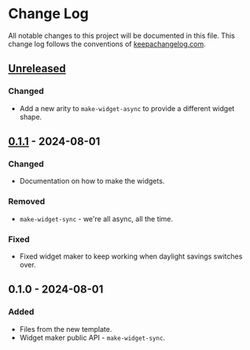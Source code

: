 # Change Log
All notable changes to this project will be documented in this file. This change log follows the conventions of [keepachangelog.com](http://keepachangelog.com/).

## [Unreleased]
### Changed
- Add a new arity to `make-widget-async` to provide a different widget shape.

## [0.1.1] - 2024-08-01
### Changed
- Documentation on how to make the widgets.

### Removed
- `make-widget-sync` - we're all async, all the time.

### Fixed
- Fixed widget maker to keep working when daylight savings switches over.

## 0.1.0 - 2024-08-01
### Added
- Files from the new template.
- Widget maker public API - `make-widget-sync`.

[Unreleased]: https://sourcehost.site/your-name/demo5/compare/0.1.1...HEAD
[0.1.1]: https://sourcehost.site/your-name/demo5/compare/0.1.0...0.1.1
